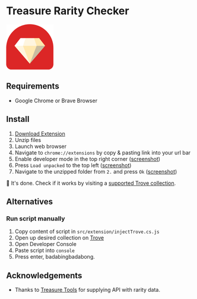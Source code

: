 # Treasure Rarity Checker

![Wannabee logo. Red shield with creme colored diamond on top.](images/icon128.png)

## Requirements
- Google Chrome or Brave Browser

## Install
1. [Download Extension](https://github.com/goldendilemma/treasure-rarity-extension/archive/refs/heads/main.zip)
2. Unzip files
3. Launch web browser
4. Navigate to `chrome://extensions` by copy & pasting link into your url bar
5. Enable developer mode in the top right corner ([screenshot](docs/images/enable-developer-mode.png))
6. Press `Load unpacked` to the top left ([screenshot](docs/images/load-unpacked.png))
7. Navigate to the unzipped folder from `2.` and press `Ok` ([screenshot](docs/images/select-folder.png))

🎉 It's done. Check if it works by visiting a [supported Trove collection](https://trove.treasure.lol/collection/smol-brains). 

## Alternatives

### Run script manually

1. Copy content of script in `src/extension/injectTrove.cs.js`
2. Open up desired collection on [Trove](https://trove.treasure.lol/)
3. Open Developer Console
4. Paste script into `console`
5. Press enter, badabingbadabong.

## Acknowledgements
- Thanks to [Treasure Tools](https://treasure.tools/) for supplying API with rarity data.